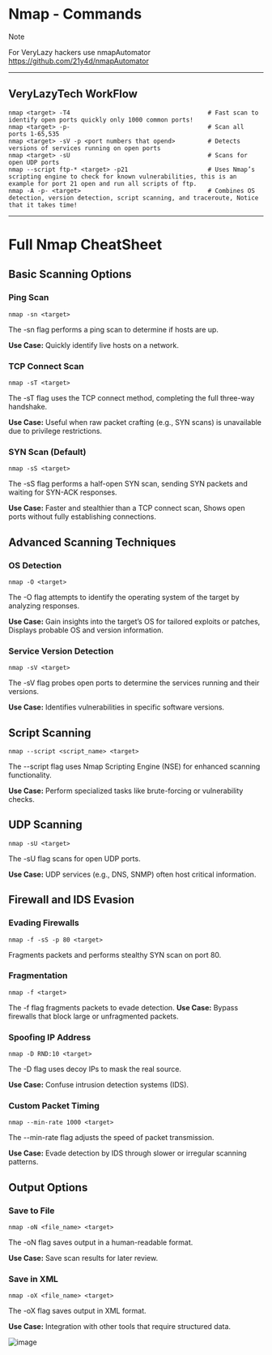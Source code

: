 # Nmap - Commands

> [!NOTE]
> For VeryLazy hackers use nmapAutomator
> https://github.com/21y4d/nmapAutomator

---------------------------------------------------------------------

## VeryLazyTech WorkFlow
```
nmap <target> -T4                                      # Fast scan to identify open ports quickly only 1000 common ports!
nmap <target> -p-                                      # Scan all ports 1-65,535
nmap <target> -sV -p <port numbers that opend>         # Detects versions of services running on open ports
nmap <target> -sU                                      # Scans for open UDP ports
nmap --script ftp-* <target> -p21                      # Uses Nmap’s scripting engine to check for known vulnerabilities, this is an example for port 21 open and run all scripts of ftp.
nmap -A -p- <target>                                   # Combines OS detection, version detection, script scanning, and traceroute, Notice that it takes time!
```
------------------------------------------------------------------------

# Full Nmap CheatSheet

## Basic Scanning Options

### Ping Scan

```
nmap -sn <target>
```

The -sn flag performs a ping scan to determine if hosts are up.

**Use Case:** Quickly identify live hosts on a network.


### TCP Connect Scan

```
nmap -sT <target>
```

The -sT flag uses the TCP connect method, completing the full three-way handshake.

**Use Case:** Useful when raw packet crafting (e.g., SYN scans) is unavailable due to privilege restrictions.


### SYN Scan (Default)

```
nmap -sS <target>
```

The -sS flag performs a half-open SYN scan, sending SYN packets and waiting for SYN-ACK responses.

**Use Case:** Faster and stealthier than a TCP connect scan, Shows open ports without fully establishing connections.


## Advanced Scanning Techniques

### OS Detection

```
nmap -O <target>
```

The -O flag attempts to identify the operating system of the target by analyzing responses.

**Use Case:** Gain insights into the target’s OS for tailored exploits or patches, Displays probable OS and version information.


### Service Version Detection

```
nmap -sV <target>
```

The -sV flag probes open ports to determine the services running and their versions.

**Use Case:** Identifies vulnerabilities in specific software versions.


## Script Scanning

```
nmap --script <script_name> <target>
```

The --script flag uses Nmap Scripting Engine (NSE) for enhanced scanning functionality.

**Use Case:** Perform specialized tasks like brute-forcing or vulnerability checks.


## UDP Scanning

```
nmap -sU <target>
```

The -sU flag scans for open UDP ports.

**Use Case:** UDP services (e.g., DNS, SNMP) often host critical information.



## Firewall and IDS Evasion

### Evading Firewalls

```
nmap -f -sS -p 80 <target>
```

Fragments packets and performs stealthy SYN scan on port 80.

### Fragmentation

```
nmap -f <target>
```

The -f flag fragments packets to evade detection.
**Use Case:** Bypass firewalls that block large or unfragmented packets.


### Spoofing IP Address

```
nmap -D RND:10 <target>
```

The -D flag uses decoy IPs to mask the real source.

**Use Case:** Confuse intrusion detection systems (IDS).


### Custom Packet Timing

```
nmap --min-rate 1000 <target>
```

The --min-rate flag adjusts the speed of packet transmission.

**Use Case:** Evade detection by IDS through slower or irregular scanning patterns.


## Output Options

### Save to File

```
nmap -oN <file_name> <target>
```

The -oN flag saves output in a human-readable format.

**Use Case:** Save scan results for later review.


### Save in XML

```
nmap -oX <file_name> <target>
```

The -oX flag saves output in XML format.

**Use Case:** Integration with other tools that require structured data.


![image](https://github.com/user-attachments/assets/58c7feb0-b798-43aa-94b7-9a1c17ff2668)



